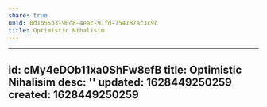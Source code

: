 ```yaml
---
share: true
uuid: 0d1b55b3-90c8-4eac-91fd-754187ac3c9c
title: Optimistic Nihalisim
---
```

---
id: cMy4eDOb11xa0ShFw8efB
title: Optimistic Nihalisim
desc: ''
updated: 1628449250259
created: 1628449250259
---

